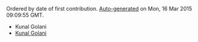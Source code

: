 Ordered by date of first contribution. [Auto-generated](https://github.com/xingrz/node-contributors) on Mon, 16 Mar 2015 09:09:55 GMT.

- Kunal Golani
- [Kunal Golani](https://github.com/kunalgolani)
